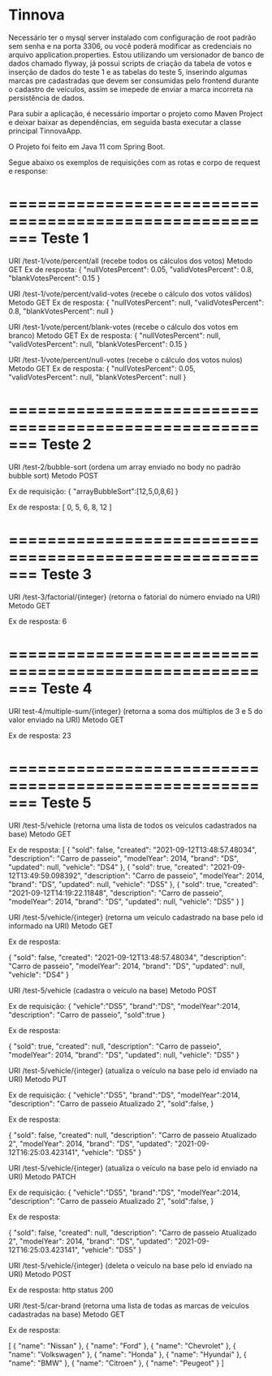 # Tinnova
Necessário ter o mysql server instalado com configuração de root padrão sem senha e na porta 3306, ou você poderá modificar as credenciais no arquivo application.properties.
Estou utilizando um versionador de banco de dados chamado flyway, já possui scripts de criação da tabela de votos e inserção de dados do teste 1 e as tabelas do teste 5, inserindo algumas marcas pre cadastradas que devem ser consumidas pelo frontend durante o cadastro de veículos, assim se imepede de enviar a marca incorreta na persistência de dados.

Para subir a aplicação, é necessário importar o projeto como Maven Project e deixar baixar as dependências, em seguida basta executar a classe principal TinnovaApp.

O Projeto foi feito em Java 11 com Spring Boot.

Segue abaixo os exemplos de requisições com as rotas e corpo de request e response:

=======================================================
Teste 1
=======================================================

URI /test-1/vote/percent/all (recebe todos os cálculos dos votos)
Metodo GET
Ex de resposta:
{
    "nullVotesPercent": 0.05,
    "validVotesPercent": 0.8,
    "blankVotesPercent": 0.15
}

URI /test-1/vote/percent/valid-votes (recebe o cálculo dos votos válidos)
Metodo GET
Ex de resposta:
{
    "nullVotesPercent": null,
    "validVotesPercent": 0.8,
    "blankVotesPercent": null
}

URI /test-1/vote/percent/blank-votes (recebe o cálculo dos votos em branco)
Metodo GET
Ex de resposta:
{
    "nullVotesPercent": null,
    "validVotesPercent": null,
    "blankVotesPercent": 0.15
}

URI /test-1/vote/percent/null-votes (recebe o cálculo dos votos nulos)
Metodo GET
Ex de resposta:
{
    "nullVotesPercent": 0.05,
    "validVotesPercent": null,
    "blankVotesPercent": null
}

=======================================================
Teste 2
=======================================================

URI /test-2/bubble-sort (ordena um array enviado no body no padrão bubble sort)
Metodo POST

Ex de requisição:
{
	"arrayBubbleSort":[12,5,0,8,6]
}

Ex de resposta:
[
    0,
    5,
    6,
    8,
    12
]

=======================================================
Teste 3
=======================================================

URI /test-3/factorial/{integer} (retorna o fatorial do número enviado na URI)
Metodo GET

Ex de resposta:
6

=======================================================
Teste 4
=======================================================

URI test-4/multiple-sum/{integer} (retorna a soma dos múltiplos de 3 e 5 do valor enviado na URI)
Metodo GET

Ex de resposta:
23

=======================================================
Teste 5
=======================================================

URI /test-5/vehicle (retorna uma lista de todos os veículos cadastrados na base)
Metodo GET

Ex de resposta:
[
    {
        "sold": false,
        "created": "2021-09-12T13:48:57.48034",
        "description": "Carro de passeio",
        "modelYear": 2014,
        "brand": "DS",
        "updated": null,
        "vehicle": "DS4"
    },
    {
        "sold": true,
        "created": "2021-09-12T13:49:59.098392",
        "description": "Carro de passeio",
        "modelYear": 2014,
        "brand": "DS",
        "updated": null,
        "vehicle": "DS5"
    },
    {
        "sold": true,
        "created": "2021-09-12T14:19:22.11848",
        "description": "Carro de passeio",
        "modelYear": 2014,
        "brand": "DS",
        "updated": null,
        "vehicle": "DS5"
    }
]

URI /test-5/vehicle/{integer} (retorna um veículo cadastrado na base pelo id informado na URI)
Metodo GET

Ex de resposta:

{
    "sold": false,
    "created": "2021-09-12T13:48:57.48034",
    "description": "Carro de passeio",
    "modelYear": 2014,
    "brand": "DS",
    "updated": null,
    "vehicle": "DS4"
}

URI /test-5/vehicle (cadastra o veículo na base)
Metodo POST

Ex de requisição:
{
	"vehicle":"DS5",
	"brand":"DS",
	"modelYear":2014,
	"description": "Carro de passeio",
	"sold":true	
}

Ex de resposta:

{
    "sold": true,
    "created": null,
    "description": "Carro de passeio",
    "modelYear": 2014,
    "brand": "DS",
    "updated": null,
    "vehicle": "DS5"
}


URI /test-5/vehicle/{integer} (atualiza o veículo na base pelo id enviado na URI)
Metodo PUT

Ex de requisição:
{
	"vehicle":"DS5",
	"brand":"DS",
	"modelYear":2014,
	"description": "Carro de passeio Atualizado 2",
	"sold":false,
}

Ex de resposta:

{
    "sold": false,
    "created": null,
    "description": "Carro de passeio Atualizado 2",
    "modelYear": 2014,
    "brand": "DS",
    "updated": "2021-09-12T16:25:03.423141",
    "vehicle": "DS5"
}

URI /test-5/vehicle/{integer} (atualiza o veículo na base pelo id enviado na URI)
Metodo PATCH

Ex de requisição:
{
	"vehicle":"DS5",
	"brand":"DS",
	"modelYear":2014,
	"description": "Carro de passeio Atualizado 2",
	"sold":false,
}

Ex de resposta:

{
    "sold": false,
    "created": null,
    "description": "Carro de passeio Atualizado 2",
    "modelYear": 2014,
    "brand": "DS",
    "updated": "2021-09-12T16:25:03.423141",
    "vehicle": "DS5"
}

URI /test-5/vehicle/{integer} (deleta o veículo na base pelo id enviado na URI)
Metodo POST

Ex de resposta:
http status 200

URI /test-5/car-brand (retorna uma lista de todas as marcas de veículos cadastradas na base)
Metodo GET

Ex de resposta:

[
    {
        "name": "Nissan"
    },
    {
        "name": "Ford"
    },
    {
        "name": "Chevrolet"
    },
    {
        "name": "Volkswagen"
    },
    {
        "name": "Honda"
    },
    {
        "name": "Hyundai"
    },
    {
        "name": "BMW"
    },
    {
        "name": "Citroen"
    },
    {
        "name": "Peugeot"
    }
]


